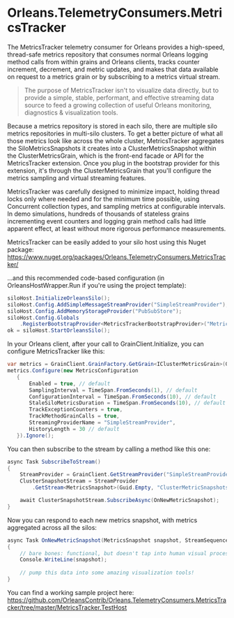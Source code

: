 # Orleans.TelemetryConsumers.MetricsTracker
The MetricsTracker telemetry consumer for Orleans provides a high-speed, thread-safe metrics repository that consumes normal Orleans logging method calls from within grains and Orleans clients, tracks counter increment, decrement, and metric updates, and makes that data available on request to a metrics grain or by subscribing to a metrics virtual stream.

>The purpose of MetricsTracker isn't to visualize data directly, but to provide a simple, stable, performant, and effective streaming data source to feed a growing collection of useful Orleans monitoring, diagnostics & visualization tools.

Because a metrics repository is stored in each silo, there are multiple silo metrics repositories in multi-silo clusters. To get a better picture of what all those metrics look like across the whole cluster, MetricsTracker aggregates the SiloMetricsSnapshots it creates into a ClusterMetricsSnapshot within the ClusterMetricsGrain, which is the front-end facade or API for the MetricsTracker extension. Once you plug in the bootstrap provider for this extension, it's through the ClusterMetricsGrain that you'll configure the metrics sampling and virtual streaming features.

MetricsTracker was carefully designed to minimize impact, holding thread locks only where needed and for the minimum time possible, using Concurrent collection types, and sampling metrics at configurable intervals. In demo simulations, hundreds of thousands of stateless grains incrementing event counters and logging grain method calls had little apparent effect, at least without more rigorous performance measurements.

MetricsTracker can be easily added to your silo host using this Nuget package:
https://www.nuget.org/packages/Orleans.TelemetryConsumers.MetricsTracker/

...and this recommended code-based configuration (in OrleansHostWrapper.Run if you're using the project template):

```csharp
siloHost.InitializeOrleansSilo();
siloHost.Config.AddSimpleMessageStreamProvider("SimpleStreamProvider");
siloHost.Config.AddMemoryStorageProvider("PubSubStore");
siloHost.Config.Globals
    .RegisterBootstrapProvider<MetricsTrackerBootstrapProvider>("MetricsTracker");
ok = siloHost.StartOrleansSilo();
```

In your Orleans client, after your call to GrainClient.Initialize, you can configure MetricsTracker like this:

```csharp
var metrics = GrainClient.GrainFactory.GetGrain<IClusterMetricsGrain>(Guid.Empty);
metrics.Configure(new MetricsConfiguration
   {
       Enabled = true, // default
       SamplingInterval = TimeSpan.FromSeconds(1), // default
       ConfigurationInterval = TimeSpan.FromSeconds(10), // default
       StaleSiloMetricsDuration = TimeSpan.FromSeconds(10), // default
       TrackExceptionCounters = true,
       TrackMethodGrainCalls = true,
       StreamingProviderName = "SimpleStreamProvider",
       HistoryLength = 30 // default
   }).Ignore();
```

You can then subscribe to the stream by calling a method like this one:

```csharp
async Task SubscribeToStream()
{
    StreamProvider = GrainClient.GetStreamProvider("SimpleStreamProvider");
    ClusterSnapshotStream = StreamProvider
        .GetStream<MetricsSnapshot>(Guid.Empty, "ClusterMetricSnapshots");

    await ClusterSnapshotStream.SubscribeAsync(OnNewMetricSnapshot);
}
```

Now you can respond to each new metrics snapshot, with metrics aggregated across all the silos:

```csharp
async Task OnNewMetricSnapshot(MetricsSnapshot snapshot, StreamSequenceToken token)
{
    // bare bones: functional, but doesn't tap into human visual processing capabilities
    Console.WriteLine(snapshot);
    
    // pump this data into some amazing visualization tools!
}
```

You can find a working sample project here:
https://github.com/OrleansContrib/Orleans.TelemetryConsumers.MetricsTracker/tree/master/MetricsTracker.TestHost
